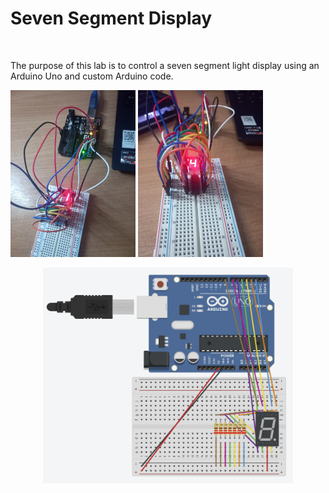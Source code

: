 <h1>Seven Segment Display</h1>
<br>
<p>
  The purpose of this lab is to control a seven segment light display using an Arduino Uno and custom Arduino code.
</p>
<p float = "left">
  <img src="https://github.com/WJOchman/Seven_Segment_Display/blob/main/Circuit_1.jpg" width="200" />
  <img src="https://github.com/WJOchman/Seven_Segment_Display/blob/main/Circuit_2.jpg" width="200" />
</p>

<p align = "center">
  <img src="https://github.com/WJOchman/Seven_Segment_Display/blob/main/Simulation_Circuit.png" width="400" />
</p>
  
